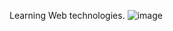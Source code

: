 Learning Web technologies.
![image](https://user-images.githubusercontent.com/84650411/186408523-a63a0e9c-ccf6-451b-8a55-353d56208fc2.png)
